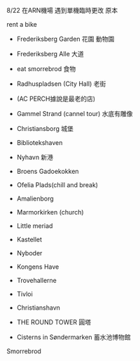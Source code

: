 8/22 在ARN機場 遇到單機臨時更改  原本


rent a bike
- Frederiksberg Garden 花園 動物園
- Frederiksberg Alle 大道
- eat smorrebrod 食物
- Radhuspladsen (City Hall) 老街
- (AC PERCH據說是最老的店)
- Gammel Strand (cannel tour) 水底有雕像
- Christiansborg 城堡
- Bibliotekshaven
- Nyhavn 新港
- Broens Gadoekokken
- Ofelia Plads(chill and break)
- Amalienborg
- Marmorkirken (church)
- Little meriad
- Kastellet
- Nyboder
- Kongens Have
- Trovehallerne
- Tivloi
- Christianshavn

- THE ROUND TOWER 圓塔
- Cisterns in Søndermarken 蓄水池博物館

Smorrebrod